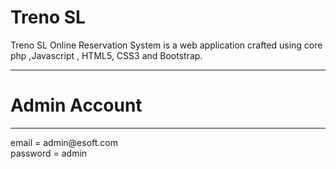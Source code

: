 # Treno SL
Treno SL Online Reservation  System is a web application crafted using core php ,Javascript , HTML5, CSS3 and Bootstrap.<br>

<hr>

# Admin Account
<hr>
email = admin@esoft.com<br>
password = admin

